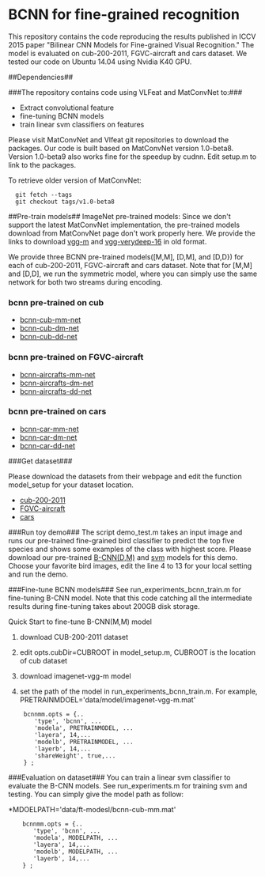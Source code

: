 # BCNN for fine-grained recognition #

This repository contains the code reproducing the results published in ICCV 2015 paper "Bilinear CNN Models for Fine-grained Visual Recognition." The model is evaluated on cub-200-2011, FGVC-aircraft and cars dataset. We tested our code on Ubuntu 14.04 using Nvidia K40 GPU.

##Dependencies##

###The repository contains code using VLFeat and MatConvNet to:###
* Extract convolutional feature
* fine-tuning BCNN models
* train linear svm classifiers on features

Please visit MatConvNet and Vlfeat git repositories to download the packages. Our code is built based on MatConvNet version 1.0-beta8. Version 1.0-beta9 also works fine for the speedup by cudnn.
Edit setup.m to link to the packages.

To retrieve older version of MatConvNet:

      git fetch --tags
      git checkout tags/v1.0-beta8


##Pre-train models##
ImageNet pre-trained models: Since we don't support the latest MatConvNet implementation, the pre-trained models download from MatConvNet page don't work properly here. We provide the links to download [vgg-m](http://vis-www.cs.umass.edu/bcnn/download/imagenet-vgg-m.mat) and [vgg-verydeep-16](http://vis-www.cs.umass.edu/bcnn/download/imagenet-vgg-verydeep-16.mat) in old format.

We provide three BCNN pre-trained models([M,M], [D,M], and [D,D}) for each of cub-200-2011, FGVC-aircraft and cars dataset. Note that for [M,M] and [D,D], we run the symmetric model, where you can simply use the same network for both two streams during encoding.

### bcnn pre-trained on cub ###

* [bcnn-cub-mm-net](http://vis-www.cs.umass.edu/bcnn/download/bcnn-cub-mm.mat)
* [bcnn-cub-dm-net](http://vis-www.cs.umass.edu/bcnn/download/bcnn-cub-dm.zip)
* [bcnn-cub-dd-net](http://vis-www.cs.umass.edu/bcnn/download/bcnn-cub-dd.mat)

### bcnn pre-trained on FGVC-aircraft ###

* [bcnn-aircrafts-mm-net](http://vis-www.cs.umass.edu/bcnn/download/bcnn-aircrafts-mm.mat)
* [bcnn-aircrafts-dm-net](http://vis-www.cs.umass.edu/bcnn/download/bcnn-aircrafts-dm.zip)
* [bcnn-aircrafts-dd-net](http://vis-www.cs.umass.edu/bcnn/download/bcnn-aircrafts-dd.mat)

### bcnn pre-trained on cars ###

* [bcnn-car-mm-net](http://vis-www.cs.umass.edu/bcnn/download/bcnn-cars-mm.mat)
* [bcnn-car-dm-net](http://vis-www.cs.umass.edu/bcnn/download/bcnn-cars-dm.zip)
* [bcnn-car-dd-net](http://vis-www.cs.umass.edu/bcnn/download/bcnn-cars-dd.mat)

###Get dataset###

Please download the datasets from their webpage and edit the function model_setup for your dataset location.

* [cub-200-2011](http://www.vision.caltech.edu/visipedia/CUB-200-2011.html)
* [FGVC-aircraft](http://www.robots.ox.ac.uk/~vgg/data/oid/)
* [cars](http://ai.stanford.edu/~jkrause/cars/car_dataset.html)

###Run toy demo###
The script demo_test.m takes an input image and runs our pre-trained fine-grained bird classifier to predict the top five species and shows some examples of the class with highest score. Please download our pre-trained [B-CNN(D,M)](http://vis-www.cs.umass.edu/bcnn/download/bcnn-cub-dm.zip) and [svm](http://vis-www.cs.umass.edu/bcnn/download/svm_cub_vdm.mat) models for this demo. Choose your favorite bird images, edit the line 4 to 13 for your local setting and run the demo.

###Fine-tune BCNN models###
See run_experiments_bcnn_train.m for fine-tuning B-CNN model. Note that this code catching all the intermediate results during fine-tuning takes about 200GB disk storage.

Quick Start to fine-tune B-CNN(M,M) model

1. download CUB-200-2011 dataset
1. edit opts.cubDir=CUBROOT in model_setup.m, CUBROOT is the location of cub dataset
1. download imagenet-vgg-m model
1. set the path of the model in run_experiments_bcnn_train.m. For example, PRETRAINMDOEL='data/model/imagenet-vgg-m.mat'

        bcnnmm.opts = {..
           'type', 'bcnn', ...
           'modela', PRETRAINMODEL, ...
           'layera', 14,...
           'modelb', PRETRAINMODEL, ...
           'layerb', 14,...
           'shareWeight', true,...
        } ;

###Evaluation on dataset###
You can train a linear svm classifier to evaluate the B-CNN models. See run_experiments.m for training svm and testing. You can simply give the model path as follow:

*MDOELPATH='data/ft-modesl/bcnn-cub-mm.mat'

        bcnnmm.opts = {..
           'type', 'bcnn', ...
           'modela', MODELPATH, ...
           'layera', 14,...
           'modelb', MODELPATH, ...
           'layerb', 14,...
        } ;